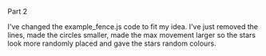 Part 2

I've changed the example_fence.js code to fit my idea. I've just removed the lines, made the circles smaller, made the max movement larger so the stars look more randomly placed and gave the stars random colours.


